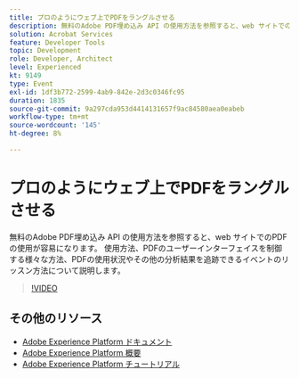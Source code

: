```yaml
---
title: プロのようにウェブ上でPDFをラングルさせる
description: 無料のAdobe PDF埋め込み API の使用方法を参照すると、web サイトでのPDFの使用が容易になります。 使用方法、PDFのユーザーインターフェイスを制御する様々な方法、PDFの使用状況やその他の分析結果を追跡できるイベントのリッスン方法について説明します。
solution: Acrobat Services
feature: Developer Tools
topic: Development
role: Developer, Architect
level: Experienced
kt: 9149
type: Event
exl-id: 1df3b772-2599-4ab9-842e-2d3c0346fc95
duration: 1835
source-git-commit: 9a297cda953d4414131657f9ac84580aea0eabeb
workflow-type: tm+mt
source-wordcount: '145'
ht-degree: 8%

---
```


# プロのようにウェブ上でPDFをラングルさせる

無料のAdobe PDF埋め込み API の使用方法を参照すると、web サイトでのPDFの使用が容易になります。 使用方法、PDFのユーザーインターフェイスを制御する様々な方法、PDFの使用状況やその他の分析結果を追跡できるイベントのリッスン方法について説明します。


>[!VIDEO](https://video.tv.adobe.com/v/337602/?quality=12&learn=on&hidetitle=true)

## その他のリソース

- [Adobe Experience Platform ドキュメント ](https://experienceleague.adobe.com/docs/experience-platform.html?lang=ja)
- [Adobe Experience Platform 概要](https://experienceleague.adobe.com/docs/experience-platform/landing/home.html?lang=ja)
- [Adobe Experience Platform チュートリアル](https://experienceleague.adobe.com/docs/platform-learn/tutorials/overview.html?lang=ja)
